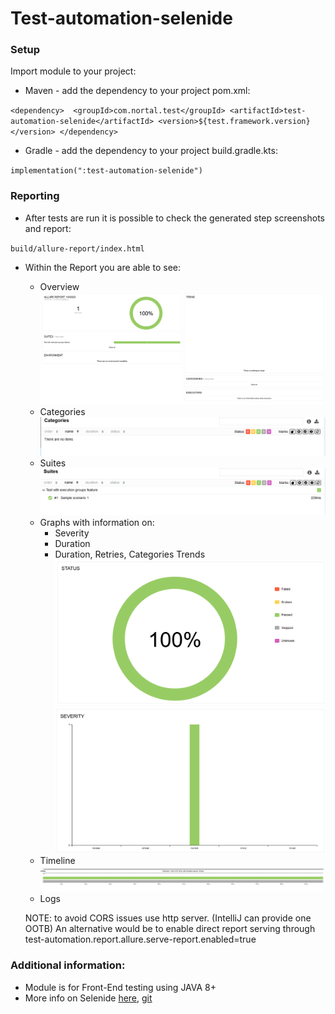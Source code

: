 # Test-automation-selenide

### Setup

Import module to your project:
   * Maven - add the dependency to your project pom.xml:
   
   `<dependency> 
     <groupId>com.nortal.test</groupId>
     <artifactId>test-automation-selenide</artifactId>
     <version>${test.framework.version}</version>
   </dependency>`

   * Gradle - add the dependency to your project build.gradle.kts:
   
   `implementation(":test-automation-selenide")`

### Reporting

* After tests are run it is possible to check the generated step screenshots and report:

`build/allure-report/index.html`

* Within the Report you are able to see:
  * Overview
  ![summaryExample.png](src/main/doc/assets/summaryExample.png)
  * Categories
  ![categoriesExample.png](src/main/doc/assets/categoriesExample.png)
  * Suites
  ![suitesExample.png](src/main/doc/assets/suitesExample.png)
  * Graphs with information on:
    * Severity
    * Duration
    * Duration, Retries, Categories Trends
  ![graphsSummaryExample.png](src/main/doc/assets/graphsSummaryExample.png)
  ![severityGraphExample.png](src/main/doc/assets/severityGraphExample.png)
  * Timeline
  ![timelineExample.png](src/main/doc/assets/timelineExample.png)
  * Logs

  NOTE: to avoid CORS issues use http server. (IntelliJ can provide one OOTB)
  An alternative would be to enable direct report serving through test-automation.report.allure.serve-report.enabled=true


### Additional information:

* Module is for Front-End testing using JAVA 8+
* More info on Selenide [here](https://selenide.org/documentation.html), [git](https://github.com/selenide/selenide)


